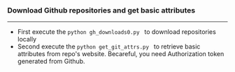 ### Download Github repositories and get basic attributes
----
* First execute the ```python gh_downloads0.py ``` to download repositories locally
* Second execute the ```python get_git_attrs.py ``` to retrieve basic attributes from repo's website. Becareful, you need Authorization token generated from Github.